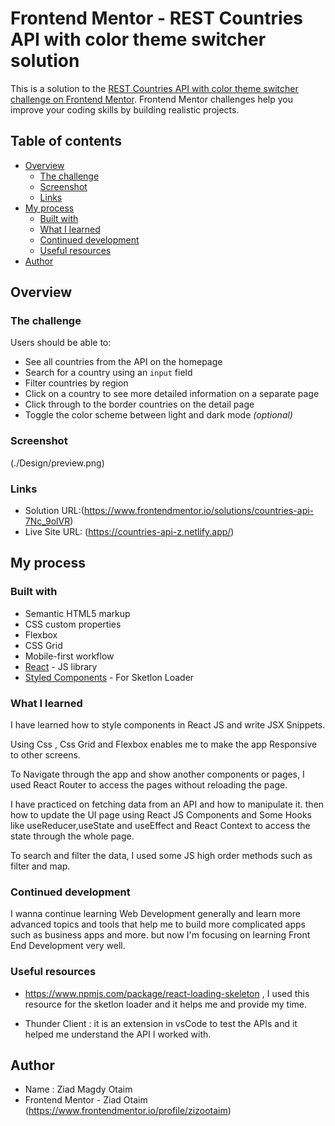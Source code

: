 # Frontend Mentor - REST Countries API with color theme switcher solution

This is a solution to the [REST Countries API with color theme switcher challenge on Frontend Mentor](https://www.frontendmentor.io/challenges/rest-countries-api-with-color-theme-switcher-5cacc469fec04111f7b848ca). Frontend Mentor challenges help you improve your coding skills by building realistic projects. 

## Table of contents

- [Overview](#overview)
  - [The challenge](#the-challenge)
  - [Screenshot](#screenshot)
  - [Links](#links)
- [My process](#my-process)
  - [Built with](#built-with)
  - [What I learned](#what-i-learned)
  - [Continued development](#continued-development)
  - [Useful resources](#useful-resources)
- [Author](#author)


## Overview

### The challenge

Users should be able to:

- See all countries from the API on the homepage
- Search for a country using an `input` field
- Filter countries by region
- Click on a country to see more detailed information on a separate page
- Click through to the border countries on the detail page
- Toggle the color scheme between light and dark mode *(optional)*

### Screenshot

(./Design/preview.png)

### Links

- Solution URL:(https://www.frontendmentor.io/solutions/countries-api-7Nc_9olVR)
- Live Site URL: (https://countries-api-z.netlify.app/)

## My process

### Built with

- Semantic HTML5 markup
- CSS custom properties
- Flexbox
- CSS Grid
- Mobile-first workflow
- [React](https://reactjs.org/) - JS library
- [Styled Components](https://www.npmjs.com/package/react-loading-skeleton) - For Sketlon Loader


### What I learned

I have learned how to style components in React JS and write JSX Snippets.

Using Css , Css Grid and Flexbox enables me to make the app Responsive to other screens.

To Navigate through the app and show another components or pages, I used React Router to access the pages without reloading the page.

I have practiced on fetching data from an API and how to manipulate it.
then how to update the UI page using React JS Components and Some Hooks like useReducer,useState and useEffect and React Context to access the state through the whole page.

To search and filter the data, I used some JS high order methods such as filter and map.




### Continued development

I wanna continue learning Web Development generally and learn more advanced topics and tools that help me to build more complicated apps such as business apps and more.
but now I'm focusing on learning Front End Development very well.


### Useful resources

- https://www.npmjs.com/package/react-loading-skeleton , 
I used this resource for the sketlon loader and it helps me and provide my time.

- Thunder Client : it is an extension in vsCode to test the APIs and it helped me understand the API I worked with.


## Author

- Name : Ziad Magdy Otaim
- Frontend Mentor - Ziad Otaim (https://www.frontendmentor.io/profile/zizootaim)

